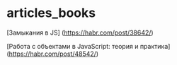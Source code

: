 # articles_books

[Замыкания в JS] (https://habr.com/post/38642/) 

[Работа с объектами в JavaScript: теория и практика] (https://habr.com/post/48542/)
